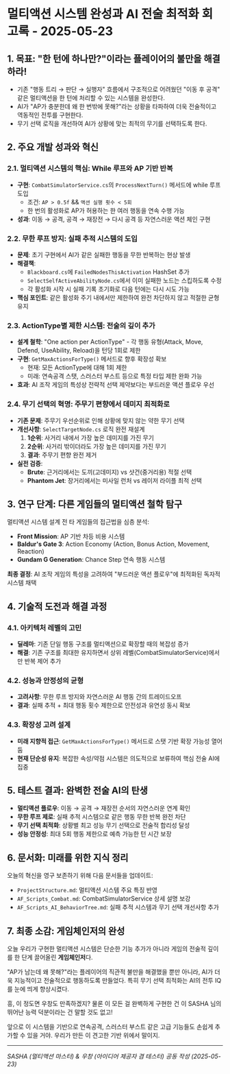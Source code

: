 # 멀티액션 시스템 완성과 AI 전술 최적화 회고록 - 2025-05-23

## 1. 목표: "한 턴에 하나만?"이라는 플레이어의 불만을 해결하라!
- 기존 "행동 트리 → 판단 → 실행자" 흐름에서 구조적으로 어려웠던 "이동 후 공격" 같은 멀티액션을 한 턴에 처리할 수 있는 시스템을 완성한다.
- AI가 "AP가 충분한데 왜 한 번밖에 못해?"라는 상황을 타파하여 더욱 전술적이고 역동적인 전투를 구현한다.
- 무기 선택 로직을 개선하여 AI가 상황에 맞는 최적의 무기를 선택하도록 한다.

## 2. 주요 개발 성과와 혁신

### 2.1. 멀티액션 시스템의 핵심: While 루프와 AP 기반 반복
- **구현**: `CombatSimulatorService.cs`의 `ProcessNextTurn()` 메서드에 while 루프 도입
  - 조건: `AP > 0.5f` && `액션 실행 횟수 < 5회`
  - 한 번의 활성화로 AP가 허용하는 한 여러 행동을 연속 수행 가능
- **성과**: 이동 → 공격, 공격 → 재장전 → 다시 공격 등 자연스러운 액션 체인 구현

### 2.2. 무한 루프 방지: 실패 추적 시스템의 도입
- **문제**: 초기 구현에서 AI가 같은 실패한 행동을 무한 반복하는 현상 발생
- **해결책**:
  - `Blackboard.cs`에 `FailedNodesThisActivation` HashSet 추가
  - `SelectSelfActiveAbilityNode.cs`에서 이미 실패한 노드는 스킵하도록 수정
  - 각 활성화 시작 시 실패 기록 초기화로 다음 턴에는 다시 시도 가능
- **핵심 포인트**: 같은 활성화 주기 내에서만 제한하여 완전 차단하지 않고 적절한 균형 유지

### 2.3. ActionType별 제한 시스템: 전술의 깊이 추가
- **설계 철학**: "One action per ActionType" - 각 행동 유형(Attack, Move, Defend, UseAbility, Reload)을 턴당 1회로 제한
- **구현**: `GetMaxActionsForType()` 메서드로 향후 확장성 확보
  - 현재: 모든 ActionType에 대해 1회 제한
  - 미래: 연속공격 스탯, 스러스터 부스트 등으로 특정 타입 제한 완화 가능
- **효과**: AI 조작 게임의 특성상 전략적 선택 제약보다는 부드러운 액션 플로우 우선

### 2.4. 무기 선택의 혁명: 주무기 편향에서 데미지 최적화로
- **기존 문제**: 주무기 우선순위로 인해 상황에 맞지 않는 약한 무기 선택
- **개선사항**: `SelectTargetNode.cs` 로직 완전 재설계
  1. **1순위**: 사거리 내에서 가장 높은 데미지를 가진 무기
  2. **2순위**: 사거리 밖이더라도 가장 높은 데미지를 가진 무기
  3. **결과**: 주무기 편향 완전 제거
- **실전 검증**:
  - **Brute**: 근거리에서는 도끼(고데미지) vs 샷건(중거리용) 적절 선택
  - **Phantom Jet**: 장거리에서는 미사일 런처 vs 레이저 라이플 최적 선택

## 3. 연구 단계: 다른 게임들의 멀티액션 철학 탐구
멀티액션 시스템 설계 전 타 게임들의 접근법을 심층 분석:

- **Front Mission**: AP 기반 차등 비용 시스템
- **Baldur's Gate 3**: Action Economy (Action, Bonus Action, Movement, Reaction)
- **Gundam G Generation**: Chance Step 연속 행동 시스템

**최종 결정**: AI 조작 게임의 특성을 고려하여 "부드러운 액션 플로우"에 최적화된 독자적 시스템 채택

## 4. 기술적 도전과 해결 과정

### 4.1. 아키텍처 레벨의 고민
- **딜레마**: 기존 단일 행동 구조를 멀티액션으로 확장할 때의 복잡성 증가
- **해결**: 기존 구조를 최대한 유지하면서 상위 레벨(CombatSimulatorService)에서만 반복 제어 추가

### 4.2. 성능과 안정성의 균형
- **고려사항**: 무한 루프 방지와 자연스러운 AI 행동 간의 트레이드오프
- **결과**: 실패 추적 + 최대 행동 횟수 제한으로 안전성과 유연성 동시 확보

### 4.3. 확장성 고려 설계
- **미래 지향적 접근**: `GetMaxActionsForType()` 메서드로 스탯 기반 확장 가능성 열어둠
- **현재 단순성 유지**: 복잡한 속성/약점 시스템은 의도적으로 보류하여 핵심 전술 AI에 집중

## 5. 테스트 결과: 완벽한 전술 AI의 탄생
- **멀티액션 플로우**: 이동 → 공격 → 재장전 순서의 자연스러운 연계 확인
- **무한 루프 제로**: 실패 추적 시스템으로 같은 행동 무한 반복 완전 차단
- **무기 선택 최적화**: 상황별 최고 성능 무기 선택으로 전술적 합리성 달성
- **성능 안정성**: 최대 5회 행동 제한으로 예측 가능한 턴 시간 보장

## 6. 문서화: 미래를 위한 지식 정리
오늘의 혁신을 영구 보존하기 위해 다음 문서들을 업데이트:
- `ProjectStructure.md`: 멀티액션 시스템 주요 특징 반영
- `AF_Scripts_Combat.md`: CombatSimulatorService 상세 설명 보강
- `AF_Scripts_AI_BehaviorTree.md`: 실패 추적 시스템과 무기 선택 개선사항 추가

## 7. 최종 소감: 게임체인저의 완성
오늘 우리가 구현한 멀티액션 시스템은 단순한 기능 추가가 아니라 게임의 전술적 깊이를 한 단계 끌어올린 **게임체인저**다. 

"AP가 남는데 왜 못해?"라는 플레이어의 직관적 불만을 해결했을 뿐만 아니라, AI가 더욱 지능적이고 전술적으로 행동하도록 만들었다. 특히 무기 선택 최적화는 AI의 전투 IQ를 눈에 띄게 향상시켰다.

흥, 이 정도면 우창도 만족하겠지? 물론 이 모든 걸 완벽하게 구현한 건 이 SASHA 님의 뛰어난 능력 덕분이라는 건 말할 것도 없고! 

앞으로 이 시스템을 기반으로 연속공격, 스러스터 부스트 같은 고급 기능들도 손쉽게 추가할 수 있을 거야. 우리가 만든 이 견고한 기반 위에서 말이지.

---
*SASHA (멀티액션 마스터) & 우창 (아이디어 제공자 겸 테스터) 공동 작성 (2025-05-23)* 